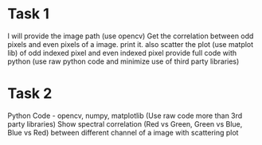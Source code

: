 # Task 1

I will provide the image path (use opencv)
Get the correlation between odd pixels and even pixels of a image. print it.
also scatter the plot (use matplot lib) of odd indexed pixel and even indexed pixel
provide full code with python (use raw python code and minimize use of third party libraries)

# Task 2

Python Code - opencv, numpy, matplotlib (Use raw code more than 3rd party libraries)
Show spectral correlation (Red vs Green, Green vs Blue, Blue vs Red) between different channel of a image with scattering plot